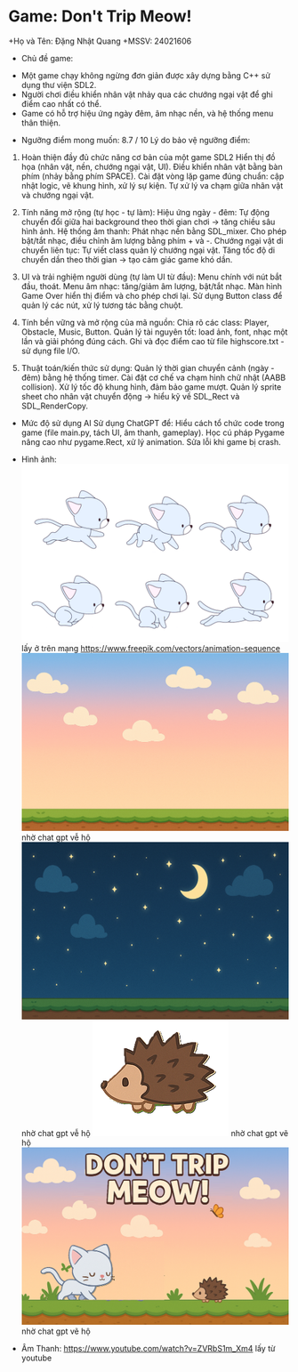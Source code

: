 # Game: Don't Trip Meow!

+Họ và Tên: Đặng Nhật Quang
+MSSV: 24021606

* Chủ đề game: 
+ Một game chạy không ngừng đơn giản được xây dựng bằng C++ sử dụng thư viện SDL2. 
+ Người chơi điều khiển nhân vật nhảy qua các chướng ngại vật để ghi điểm cao nhất có thể. 
+ Game có hỗ trợ hiệu ứng ngày đêm, âm nhạc nền, và hệ thống menu thân thiện.

* Ngưỡng điểm mong muốn: 8.7 / 10
Lý do bảo vệ ngưỡng điểm:

1. Hoàn thiện đầy đủ chức năng cơ bản của một game SDL2
Hiển thị đồ họa (nhân vật, nền, chướng ngại vật, UI).
Điều khiển nhân vật bằng bàn phím (nhảy bằng phím SPACE).
Cài đặt vòng lặp game đúng chuẩn: cập nhật logic, vẽ khung hình, xử lý sự kiện.
Tự xử lý va chạm giữa nhân vật và chướng ngại vật.

2. Tính năng mở rộng (tự học - tự làm):
Hiệu ứng ngày - đêm: Tự động chuyển đổi giữa hai background theo thời gian chơi → tăng chiều sâu hình ảnh.
Hệ thống âm thanh:
Phát nhạc nền bằng SDL_mixer.
Cho phép bật/tắt nhạc, điều chỉnh âm lượng bằng phím + và -.
Chướng ngại vật di chuyển liên tục:
Tự viết class quản lý chướng ngại vật.
Tăng tốc độ di chuyển dần theo thời gian → tạo cảm giác game khó dần.

3. UI và trải nghiệm người dùng (tự làm UI từ đầu):
Menu chính với nút bắt đầu, thoát.
Menu âm nhạc: tăng/giảm âm lượng, bật/tắt nhạc.
Màn hình Game Over hiển thị điểm và cho phép chơi lại.
Sử dụng Button class để quản lý các nút, xử lý tương tác bằng chuột.

4. Tính bền vững và mở rộng của mã nguồn:
Chia rõ các class: Player, Obstacle, Music, Button.
Quản lý tài nguyên tốt: load ảnh, font, nhạc một lần và giải phóng đúng cách.
Ghi và đọc điểm cao từ file highscore.txt - sử dụng file I/O.

5. Thuật toán/kiến thức sử dụng:
Quản lý thời gian chuyển cảnh (ngày - đêm) bằng hệ thống timer.
Cài đặt cơ chế va chạm hình chữ nhật (AABB collision).
Xử lý tốc độ khung hình, đảm bảo game mượt.
Quản lý sprite sheet cho nhân vật chuyển động → hiểu kỹ về SDL_Rect và SDL_RenderCopy.

* Mức độ sử dụng AI
Sử dụng ChatGPT để:
    Hiểu cách tổ chức code trong game (file main.py, tách UI, âm thanh, gameplay).
    Học cú pháp Pygame nâng cao như pygame.Rect, xử lý animation.
    Sửa lỗi khi game bị crash.
* Hình ảnh: 
![Hoạt ảnh con mèo](player_spritesheet-2.png) lấy ở trên mạng https://www.freepik.com/vectors/animation-sequence
![Nền buổi sáng ](background-1.png) nhờ chat gpt vễ hộ
![Nền buổi tối](background2-1.png) nhờ chat gpt vễ hộ
![Chướng ngại vật con nhím](obstacle-1.png) nhờ chat gpt vẽ hộ
![Nền menu](<main menu-1.png>) nhờ chat gpt vẽ hộ

* Âm Thanh:
https://www.youtube.com/watch?v=ZVRbS1m_Xm4 lấy từ youtube
